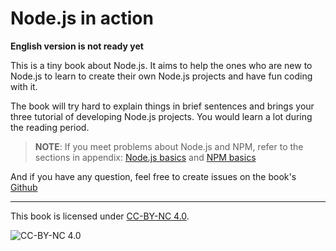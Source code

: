 # Node.js in action

**English version is not ready yet**

This is a tiny book about Node.js. It aims to help the ones who are new to Node.js to learn to create their own Node.js projects and have fun coding with it.

The book will try hard to explain things in brief sentences and brings your three tutorial of developing Node.js projects. You would learn a lot during the reading period.

> **NOTE**: If you meet problems about Node.js and NPM, refer to the  sections in appendix: [Node.js basics](../appendix/basic.md) and [NPM basics](../appendix/npm.md)

And if you have any question, feel free to create issues on the book's [Github](https://github.com/SFantasy/node-in-action/issues)

---

This book is licensed under [CC-BY-NC 4.0](http://creativecommons.org/licenses/by-nc/4.0/).

![CC-BY-NC 4.0](https://i.creativecommons.org/l/by-nc/4.0/88x31.png)
